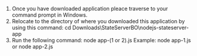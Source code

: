 1. Once you have downloaded application pleace traverse to your command prompt in Windows.
2. Relocate to the directory of where you downloaded this application by using this command: cd Downloads\StateServerBO\nodejs-stateserver-app
3. Run the following command: node app-(1 or 2).js Example: node app-1.js or node app-2.js